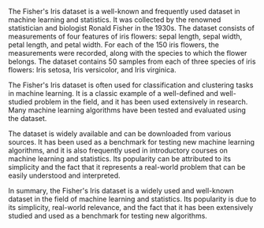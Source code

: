 The Fisher's Iris dataset is a well-known and frequently used dataset in machine learning and statistics. It was collected by the renowned statistician and biologist Ronald Fisher in the 1930s. The dataset consists of measurements of four features of iris flowers: sepal length, sepal width, petal length, and petal width. For each of the 150 iris flowers, the measurements were recorded, along with the species to which the flower belongs. The dataset contains 50 samples from each of three species of iris flowers: Iris setosa, Iris versicolor, and Iris virginica.

The Fisher's Iris dataset is often used for classification and clustering tasks in machine learning. It is a classic example of a well-defined and well-studied problem in the field, and it has been used extensively in research. Many machine learning algorithms have been tested and evaluated using the dataset.

The dataset is widely available and can be downloaded from various sources. It has been used as a benchmark for testing new machine learning algorithms, and it is also frequently used in introductory courses on machine learning and statistics. Its popularity can be attributed to its simplicity and the fact that it represents a real-world problem that can be easily understood and interpreted.

In summary, the Fisher's Iris dataset is a widely used and well-known dataset in the field of machine learning and statistics. Its popularity is due to its simplicity, real-world relevance, and the fact that it has been extensively studied and used as a benchmark for testing new algorithms.
